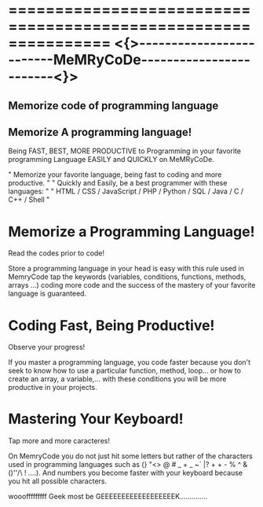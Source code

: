 ===============================================================
<{>-------------------------MeMRyCoDe------------------------<}>
===============================================================


Memorize code of programming language
-------------------------------------
Memorize A programming language!
--------------------------------

Being FAST, BEST, MORE PRODUCTIVE to Programming in your favorite programming Language EASILY and QUICKLY on MeMRyCoDe.

" Memorize your favorite language, being fast to coding and more productive. "
" Quickly and Easily, be a best programmer with these languages: "
" HTML / CSS / JavaScript / PHP / Python / SQL / Java / C / C++ / Shell "


Memorize a Programming Language!
===============================
Read the codes prior to code!

Store a programming language in your head is easy with this rule used in MemryCode 
tap the keywords (variables, conditions, functions, methods, arrays ...) 
coding more code and the success of the mastery of your favorite language is guaranteed.


Coding Fast, Being Productive!
=============================
Observe your progress!

If you master a programming language, you code faster because you don't seek to know how to use a particular 
function, method, loop... or how to create an array, a variable,... 
with these conditions you will be more productive in your projects.


Mastering Your Keyboard!
========================
Tap more and more caracteres!

On MemryCode you do not just hit some letters but rather of the characters used in programming languages such as
(} "<> @ # _ + _ ~` |? + + - % ^ & ()''/\ ! ....). And 
numbers you become faster with your keyboard because you hit all possible characters.





wooofffffffff
Geek most be GEEEEEEEEEEEEEEEEEEK..............
